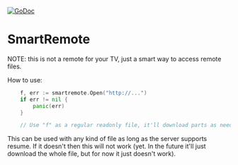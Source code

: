[![GoDoc](https://godoc.org/github.com/KarpelesLab/smartremote?status.svg)](https://godoc.org/github.com/KarpelesLab/smartremote)

# SmartRemote

NOTE: this is not a remote for your TV, just a smart way to access remote files.

How to use:

```Go
	f, err := smartremote.Open("http://...")
	if err != nil {
		panic(err)
	}

	// Use "f" as a regular readonly file, it'll download parts as needed from the remote url
```

This can be used with any kind of file as long as the server supports resume.
If it doesn't then this will not work (yet. In the future it'll just download
the whole file, but for now it just doesn't work).

